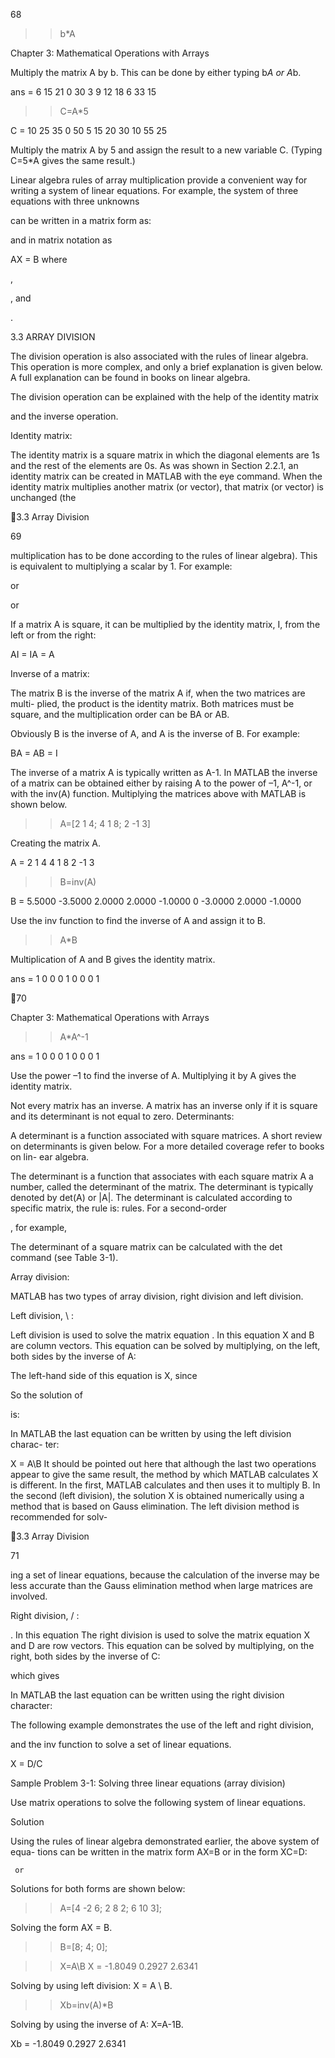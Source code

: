 68

>> b*A

Chapter 3: Mathematical Operations with Arrays

Multiply the matrix A by b. This can be
done by either typing b*A or A*b.

ans =
     6    15    21     0
    30     3     9    12
    18     6    33    15

>> C=A*5

C =
    10    25    35     0
    50     5    15    20
    30    10    55    25

Multiply the matrix A by 5 and assign
the result to a new variable C. (Typing
C=5*A gives the same result.)

Linear  algebra  rules  of  array  multiplication  provide  a  convenient  way  for
writing a system of linear equations. For example, the system of three equations
with three unknowns

can be written in a matrix form as:

and in matrix notation as

AX = B  where

,

, and

.

3.3 ARRAY DIVISION

The division operation is also associated with the rules of linear algebra. This
operation is more complex, and only a brief explanation is given below. A full
explanation can be found in books on linear algebra.

The division operation can be explained with the help of the identity matrix

and the inverse operation.

Identity matrix:

The identity matrix is a square matrix in which the diagonal elements are 1s and
the rest of the elements are 0s. As was shown in Section 2.2.1, an identity matrix
can be created in MATLAB with the eye command. When the identity matrix
multiplies another matrix (or vector), that matrix (or vector) is unchanged (the

3.3 Array Division

69

multiplication has to be done according to the rules of linear algebra). This is
equivalent to multiplying a scalar by 1. For example:

   or

  or

If a matrix A is square, it can be multiplied by the identity matrix, I, from the left
or from the right:

AI = IA = A

Inverse of a matrix:

The matrix B is the inverse of the matrix A if, when the two matrices are multi-
plied, the product is the identity matrix. Both matrices must be square, and the
multiplication order can be BA or AB.

Obviously B is the inverse of A, and A is the inverse of B. For example:

BA = AB = I

The inverse of a matrix A is typically written as A-1. In MATLAB the inverse of
a matrix can be obtained either by raising A to the power of –1, A^-1, or with
the inv(A) function. Multiplying the matrices above with MATLAB is shown
below.

>> A=[2 1 4; 4 1 8; 2 -1 3]

Creating the matrix A.

A =
     2     1     4
     4     1     8
     2    -1     3

>> B=inv(A)

B =
    5.5000   -3.5000    2.0000
    2.0000   -1.0000         0
   -3.0000    2.0000   -1.0000

Use the inv function to find the
inverse of A and assign it to B.

>> A*B

Multiplication of A and B gives the identity matrix.

ans =
     1     0     0
     0     1     0
     0     0     1

70

Chapter 3: Mathematical Operations with Arrays

>> A*A^-1

ans =
     1     0     0
     0     1     0
     0     0     1

Use  the  power  –1  to  find  the  inverse  of  A.
Multiplying it by A gives the identity matrix.

Not every matrix has an inverse. A matrix has an inverse only if it is square and
its determinant is not equal to zero.
Determinants:

A determinant is a function associated with square matrices. A short review on
determinants is given below. For a more detailed coverage refer to books on lin-
ear algebra.

The determinant is a function that associates with each square matrix A a
number,  called  the  determinant  of  the  matrix.  The  determinant  is  typically
denoted  by  det(A)  or  |A|.  The  determinant  is  calculated  according  to  specific
 matrix, the rule is:
rules. For a second-order

,  for example,

The determinant of a square matrix can be calculated with the det command
(see Table 3-1).

Array division:

MATLAB has two types of array division, right division and left division.

Left division, \ :

Left division is used to solve the matrix equation
. In this equation X
and B are column vectors. This equation can be solved by multiplying, on the
left, both sides by the inverse of A:

The left-hand side of this equation is X, since

So the solution of

 is:

In MATLAB the last equation can be written by using the left division charac-
ter:

X = A\B
It should be pointed out here that although the last two operations appear to
give the same result, the method by which MATLAB calculates X is different. In
the first, MATLAB calculates
 and then uses it to multiply B. In the second
(left  division),  the  solution  X  is  obtained  numerically  using  a  method  that  is
based on Gauss elimination. The left division method is recommended for solv-

3.3 Array Division

71

ing a set of linear equations, because the calculation of the inverse may be less
accurate than the Gauss elimination method when large matrices are involved.

Right division, / :

. In this equation
The right division is used to solve the matrix equation
X  and  D  are  row  vectors.  This  equation  can  be  solved  by  multiplying,  on  the
right, both sides by the inverse of C:

which gives

In MATLAB the last equation can be written using the right division character:

The following example demonstrates the use of the left and right division,

and the inv function to solve a set of linear equations.

X = D/C

Sample Problem 3-1: Solving three linear equations (array division)

Use matrix operations to solve the following system of linear equations.

Solution

Using the rules of linear algebra demonstrated earlier, the above system of equa-
tions can be written in the matrix form AX=B or in the form XC=D:

     or

Solutions for both forms are shown below:

>> A=[4 -2 6; 2 8 2; 6 10 3];

Solving the form AX = B.

>> B=[8; 4; 0];

>> X=A\B
X =
   -1.8049
    0.2927
    2.6341

Solving by using left division: X = A \ B.

>> Xb=inv(A)*B

Solving by using the inverse of A: X=A-1B.

Xb =
   -1.8049
    0.2927
    2.6341

